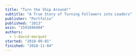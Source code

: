 ```yaml
---
title: "Turn the Ship Around!"
subtitle: "A True Story of Turning Followers into Leaders"
publisher: "Portfolio"
published: "2013"
asin: "1591846404"
authors:
  - l-david-marquet
started: "2018-09-01"
finished: "2018-11-04"
---
```

